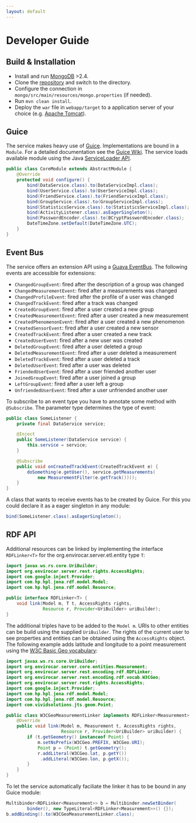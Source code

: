 ```yaml
---
layout: default
---
```


# Developer Guide #


## Build & Installation ##

* Install and run [MongoDB][mongo] >2.4.
* Clone the [repository][repo] and switch to the directory.
* Configure the connection in `mongo/src/main/resources/mongo.properties` (if needed).
* Run `mvn clean install`.
* Deploy the `war` file in `webapp/target` to a application server of your choice (e.g. [Apache Tomcat][tomcat]).

## Guice ##

The service makes heavy use of [Guice][guice]. Implementations are bound in a `Module`. For a detailed documentation see the [Guice Wiki][guice-doc]. The service loads available module using the Java [ServiceLoader API][serviceloader].

```java
public class CoreModule extends AbstractModule {
    @Override
    protected void configure() {
        bind(DataService.class).to(DataServiceImpl.class);
        bind(UserService.class).to(UserServiceImpl.class);
        bind(FriendService.class).to(FriendServiceImpl.class);
        bind(GroupService.class).to(GroupServiceImpl.class);
        bind(StatisticsService.class).to(StatisticsServiceImpl.class);
        bind(ActivityListener.class).asEagerSingleton();
        bind(PasswordEncoder.class).to(BCryptPasswordEncoder.class);
        DateTimeZone.setDefault(DateTimeZone.UTC);
    }
}
```


## Event Bus ##

The service offers an extension API using a [Guava EventBus][eventbus]. The following events are accessible for extensions:

* `ChangedGroupEvent`: fired after the description of a group was changed
* `ChangedMeasurementEvent`: fired after a measurements was changed
* `ChangedProfileEvent`: fired after the profile of a user was changed
* `ChangedTrackEvent`: fired after a track was changed
* `CreatedGroupEvent`: fired after a user created a new group
* `CreatedMeasurementEvent`: fired after a user created a new measurement
* `CreatedPhenomenonEvent`: fired after a user created a new phenomenon
* `CreatedSensorEvent`: fired after a user created a new sensor
* `CreatedTrackEvent`: fired after a user created a new track
* `CreatedUserEvent`: fired after a new user was created
* `DeletedGroupEvent`: fired after a user deleted a group
* `DeletedMeasurementEvent`: fired after a user deleted a measurement
* `DeletedTrackEvent`: fired after a user deleted a track
* `DeletedUserEvent`: fired after a user was deleted
* `FriendedUserEvent`: fired after a user friended another user
* `JoinedGroupEvent`: fired after a user joined a group
* `LeftGroupEvent`: fired after a user left a group
* `UnfriendedUserEvent`: fired after a user unfriended another user

To subscribe to an event type you have to annotate some method with `@Subscribe`. The parameter type determines the type of event:

```java
public class SomeListener {
    private final DataService service;

    @Inject
    public SomeListener(DataService service) {
        this.service = service;
    }

    @Subscribe
    public void onCreatedTrackEvent(CreatedTrackEvent e) {
        doSomething(e.getUser(), service.getMeasurements(
            new MeasurementFilter(e.getTrack())));
    }
}
```
A class that wants to receive events has to be created by Guice. For this you could declare it as a eager singleton in any module:

```java
bind(SomeListener.class).asEagerSingleton();
```

## RDF API ##

Additional resources can be linked by implementing the interface `RDFLinker<T>` for the org.envirocar.server.etl.entity type `T`:

```java
import javax.ws.rs.core.UriBuilder;
import org.envirocar.server.rest.rights.AccessRights;
import com.google.inject.Provider;
import com.hp.hpl.jena.rdf.model.Model;
import com.hp.hpl.jena.rdf.model.Resource;

public interface RDFLinker<T> {
    void link(Model m, T t, AccessRights rights,
              Resource r, Provider<UriBuilder> uriBuilder);
}
```

The additional triples have to be added to the `Model m`. URIs to other entities can be build using the supplied `UriBuilder`. The rights of the current user to see properties and entities can be obtained using the `AccessRights` object. The following example adds latitude and longitude to a point measurement using the [W3C Basic Geo vocabulary][w3cgeo]:


```java
import javax.ws.rs.core.UriBuilder;
import org.envirocar.server.core.entities.Measurement;
import org.envirocar.server.rest.encoding.rdf.RDFLinker;
import org.envirocar.server.rest.encoding.rdf.vocab.W3CGeo;
import org.envirocar.server.rest.rights.AccessRights;
import com.google.inject.Provider;
import com.hp.hpl.jena.rdf.model.Model;
import com.hp.hpl.jena.rdf.model.Resource;
import com.vividsolutions.jts.geom.Point;

public class W3CGeoMeasurementLinker implements RDFLinker<Measurement> {
    @Override
    public void link(Model m, Measurement t, AccessRights rights,
                     Resource r, Provider<UriBuilder> uriBuilder) {
        if (t.getGeometry() instanceof Point) {
            m.setNsPrefix(W3CGeo.PREFIX, W3CGeo.URI);
            Point p = (Point) t.getGeometry();
            r.addLiteral(W3CGeo.lat, p.getY())
             .addLiteral(W3CGeo.lon, p.getX());
        }
    }
}
```

To let the service automatically faciliate the linker it has to be bound in any Guice module:

```java
Multibinder<RDFLinker<Measurement>> b = Multibinder.newSetBinder(
        binder(), new TypeLiteral<RDFLinker<Measurement>>() {});
b.addBinding().to(W3CGeoMeasurementLinker.class);
```

[eventbus]: https://code.google.com/p/guava-libraries/wiki/EventBusExplained "EventBus"
[serviceloader]: http://docs.oracle.com/javase/6/docs/api/java/util/ServiceLoader.html "ServiceLoader API"
[guice]: https://code.google.com/p/google-guice/ "Guice"
[guice-doc]: https://code.google.com/p/google-guice/wiki/GettingStarted "Guice Documentation"
[tomcat]: http://tomcat.apache.org/ "Apache Tomcat"
[mongo]: http://www.mongodb.org/ "MongoDB"
[w3cgeo]: http://www.w3.org/2003/01/geo/ "W3C Basic Geo"
[repo]: https://github.com/enviroCar/enviroCar-server.git "GitHub Repository"
